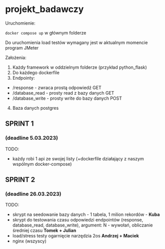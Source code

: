 # projekt_badawczy

Uruchomienie:

`docker compose up` w głównym folderze

Do uruchomienia load testów wymagany jest w aktualnym momencie program JMeter

Założenia:

1. Każdy framework w oddzielnym folderze (przykład python_flask)
2. Do każdego dockerfile
3. Endpointy:

- /response - zwraca prostą odpowiedź GET
- /database_read - prosty read z bazy danych GET
- /database_write - prosty write do bazy danych POST

4. Baza danych postgres

## SPRINT 1

### (deadline 5.03.2023)

TODO:

- każdy robi 1 api ze swojej listy (+dockerfile działający z naszym wspólnym docker-compose)

## SPRINT 2

### (deadline 26.03.2023)

TODO:

- skrypt na seedowanie bazy danych - 1 tabela, 1 milion rekordów - **Kuba**
- skrypt do testowania czasu odpowiedzi endpointów (response, database_read, database_write), argument: N - wywołań, obliczanie średniej czasu **Tomek + Julian**
- load/stress testy ogarnięcie narzędzia 2os **Andrzej + Maciek**
- nginx (wszyscy)

